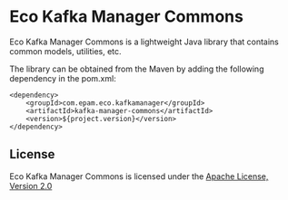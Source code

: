 # Eco Kafka Manager Commons

Eco Kafka Manager Commons is a lightweight Java library that contains common models, utilities, etc.

The library can be obtained from the Maven by adding the following dependency in the pom.xml:

```
<dependency>
    <groupId>com.epam.eco.kafkamanager</groupId>
    <artifactId>kafka-manager-commons</artifactId>
    <version>${project.version}</version>
</dependency>

```

## License

Eco Kafka Manager Commons is licensed under the [Apache License, Version 2.0](https://www.apache.org/licenses/LICENSE-2.0)